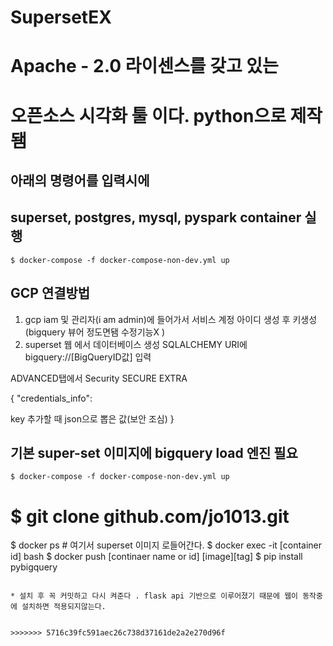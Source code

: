 # SupersetEX

# Apache - 2.0 라이센스를 갖고 있는 

# 오픈소스 시각화 툴 이다.  python으로 제작됌




## 아래의 명령어를 입력시에  
## superset, postgres, mysql, pyspark container 실행


```
$ docker-compose -f docker-compose-non-dev.yml up
```



## GCP 연결방법

1. gcp  iam 및 관리자(i am admin)에 들어가서  서비스 계정  아이디 생성 후 키생성 (bigquery 뷰어 정도면됌 수정기능X )
2.  superset 웹 에서 데이터베이스 생성 SQLALCHEMY URI에 bigquery://[BigQueryID값] 입력



ADVANCED탭에서 Security
SECURE EXTRA

{
"credentials_info": 

key 추가할 때  json으로 뽑은 값(보안 조심) 
}

## 기본  super-set 이미지에  bigquery load 엔진 필요



```
$ docker-compose -f docker-compose-non-dev.yml up
```

$ git clone github.com/jo1013.git
=======
$ docker ps  # 여기서 superset 이미지 로들어간다.
$ docker exec -it [container id] bash
$ docker push [continaer name or id] [image][tag]
$ pip install pybigquery 
```

* 설치 후 꼭 커밋하고 다시 켜준다 . flask api 기반으로 이루어졌기 때문에 웹이 동작중에 설치하면 적용되지않는다.


>>>>>>> 5716c39fc591aec26c738d37161de2a2e270d96f

